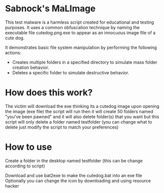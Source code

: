# Sabnock's MaLImage

This test malware is a harmless script created for educational and testing purposes.
It uses a common obfuscation technique by naming the executable file cutedog.png.exe to appear as an innocuous image file of a cute dog. 

It demonstrates basic file system manipulation by performing the following actions:

 - Creates multiple folders in a specified directory to simulate mass folder creation behavior.
 - Deletes a specific folder to simulate destructive behavior.

# How does this work?
The victim will download the exe thinking its a cutedog image
upon opening the image (exe file) the script will run then it will create 50 folders named "you've been pawned"
and it will also delete folder(s) that you want but this script will only delete a folder named testfolder
(you can change what to delete just modify the script to match your preferences) 

# How to use
Create a folder in the desktop named testfolder (this can be change according to script)

Download and use bat2exe to make the cutedog.bat into an exe file
Optionally you can change the icon by downloading and using resource hacker